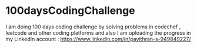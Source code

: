 # 100daysCodingChallenge
I am doing 100 days coding challenge by solving problems in codechef , leetcode and other coding platforms and also I am uploading the progress in my LinkedIn account : https://www.linkedin.com/in/pavithran-s-949849227/
